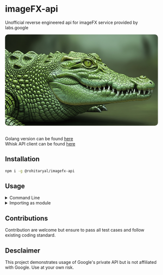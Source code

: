 # imageFX-api
Unofficial reverse engineered api for imageFX service provided by labs.google

<center>
    <img src="./misc/banner.png" style="border-radius:10px" height="300px">
</center>
<br>

Golang version can be found [here](https://github.com/rohitaryal/imageGO)  
Whisk API client can be found [here](https://github.com/rohitaryal/whisk-api)

## Installation
```bash
npm i -g @rohitaryal/imagefx-api
```
## Usage

<details>
<summary>Command Line</summary>


```bash
imagefx --prompt "purple cat" --cookie "$COOKIE"
```

You can also use authentication token instead.

```bash
imagefx --prompt "purple cat" --auth "$TOKEN"
```

If one is present the other one is optional, but generating new authentication token will require cookies. So, its better to use the first one since it generates authentication token internally.

#### Full Usage Options:
```text
Usage: imagefx [options]

Options:
  --version        Show version number                      [boolean]
  --auth           Authentication token for generating images [string]
  --cookie         Cookie (for auto auth token generation)   [string]
  --seed           Seed for reference image                  [number] [default: null]
  --count          Number of images to generate              [number] [default: 4]
  --prompt         Prompt for image generation               [string] [required]
  --dir            Directory to save images                  [string] [default: "."]
  --model          Model to use for generation                [string] [default: IMAGEN_4]
                   Choices: IMAGEN_2, IMAGEN_3, IMAGEN_4,
                            IMAGEN_3_1, IMAGEN_3_5,
                            IMAGEN_2_LANDSCAPE, IMAGEN_3_PORTRAIT,
                            IMAGEN_3_LANDSCAPE, IMAGEN_3_PORTRAIT_THREE_FOUR,
                            IMAGEN_3_LANDSCAPE_FOUR_THREE,
                            IMAGE_MODEL_NAME_UNSPECIFIED
  --ratio          Aspect ratio                               [string] [default: IMAGE_ASPECT_RATIO_LANDSCAPE]
                   Choices: IMAGE_ASPECT_RATIO_SQUARE,
                            IMAGE_ASPECT_RATIO_PORTRAIT,
                            IMAGE_ASPECT_RATIO_LANDSCAPE,
                            IMAGE_ASPECT_RATIO_UNSPECIFIED,
                            IMAGE_ASPECT_RATIO_LANDSCAPE_FOUR_THREE,
                            IMAGE_ASPECT_RATIO_PORTRAIT_THREE_FOUR
  --help           Show help                                [boolean]
```
</details>

<details>
<summary>Importing as module</summary>

```javascript
import * as fs from "fs";
import ImageFx from "@rohitaryal/imagefx-api";


const fx = new ImageFx({
  authorizationKey: process.env.TOKEN
});

const resp = await fx.generateImage({
  prompt: "A sigma crocodile, showing off his rizz"
});

if(resp.Err || !resp.Ok) { // Failed
    console.log(resp.Err)
    process.exit(1);
}


resp.Ok.forEach((image, index) => {
  fs.writeFileSync(`image-${index + 1}.png`, image.encodedImage, "base64")
})
```

**Note**: All function return `Result<T>` and it consists of:
- `Ok: T` - If it was success, result will be here
- `Err: Error` - In case of failure, error message will be here

</details>

## Contributions
Contribution are welcome but ensure to pass all test cases and follow existing coding standard. 

## Desclaimer
This project demonstrates usage of Google's private API but is not affiliated with Google. Use at your own risk.